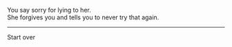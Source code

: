 You say sorry for lying to her.   
She forgives you and tells you to never try that again.

----
Start over
